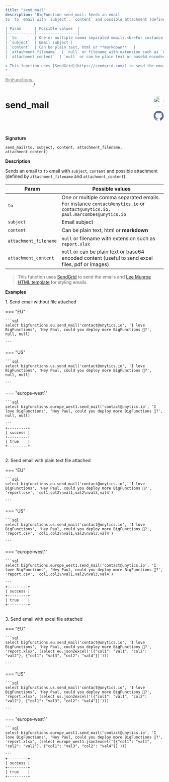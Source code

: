 ```yaml
---
title: "send_mail"
description: "BigFunction send_mail: Sends an email
to `to` email with `subject`, `content` and possible attachment (defined by `attachment_filename` and `attachment_content`).

| Param      | Possible values  |
|------------|------------------|
| `to     `  | One or multiple comma separated emails.<br>For instance `contact@unytics.io` or `contact@unytics.io, paul.marcombes@unytics.io`   |
| `subject`  | Email subject |
| `content`  | Can be plain text, html or **markdown**   |
| `attachment_filename`  | `null` or filename with extension such as `report.xlsx`  |
| `attachment_content`  | `null` or can be plain text or base64 encoded content (useful to send excel files, pdf or images)  |

> This function uses [SendGrid](https://sendgrid.com/) to send the emails and [Lee Munroe HTML template](https://github.com/leemunroe/responsive-html-email-template) for styling emails.
"
---
```


<a style="color: gray; position: relative; top: -1rem" href="..">BigFunctions </a> / 

# send_mail


<div style="position: relative; top: -4rem; margin-bottom:  -2rem; text-align: right; z-index: 9999;">
  
  <a href="https://www.linkedin.com/in/guillaume-pivette/" title="Author: Guillaume Pivette from Neoxia" target="_blank">
    <img src="https://cdn-images-1.medium.com/v2/resize:fit:92/1*jHdQzX82eU5lyjBYp63NqQ@2x.png" width="32" style=" border-radius: 50% !important">
  </a>
  
  <a href="send_mail.yaml" title="Edit on GitHub" target="_blank"><svg xmlns="http://www.w3.org/2000/svg" width="32" height="32" viewBox="0 0 24 24"><path fill="#5d6cc0" d="M12 0c-6.626 0-12 5.373-12 12 0 5.302 3.438 9.8 8.207 11.387.599.111.793-.261.793-.577v-2.234c-3.338.726-4.033-1.416-4.033-1.416-.546-1.387-1.333-1.756-1.333-1.756-1.089-.745.083-.729.083-.729 1.205.084 1.839 1.237 1.839 1.237 1.07 1.834 2.807 1.304 3.492.997.107-.775.418-1.305.762-1.604-2.665-.305-5.467-1.334-5.467-5.931 0-1.311.469-2.381 1.236-3.221-.124-.303-.535-1.524.117-3.176 0 0 1.008-.322 3.301 1.23.957-.266 1.983-.399 3.003-.404 1.02.005 2.047.138 3.006.404 2.291-1.552 3.297-1.23 3.297-1.23.653 1.653.242 2.874.118 3.176.77.84 1.235 1.911 1.235 3.221 0 4.609-2.807 5.624-5.479 5.921.43.372.823 1.102.823 2.222v3.293c0 .319.192.694.801.576 4.765-1.589 8.199-6.086 8.199-11.386 0-6.627-5.373-12-12-12z"/></svg></a>
</div>



**Signature** 
```
send_mail(to, subject, content, attachment_filename, attachment_content)
```

**Description**

Sends an email
to `to` email with `subject`, `content` and possible attachment (defined by `attachment_filename` and `attachment_content`).

| Param      | Possible values  |
|------------|------------------|
| `to     `  | One or multiple comma separated emails.<br>For instance `contact@unytics.io` or `contact@unytics.io, paul.marcombes@unytics.io`   |
| `subject`  | Email subject |
| `content`  | Can be plain text, html or **markdown**   |
| `attachment_filename`  | `null` or filename with extension such as `report.xlsx`  |
| `attachment_content`  | `null` or can be plain text or base64 encoded content (useful to send excel files, pdf or images)  |

> This function uses [SendGrid](https://sendgrid.com/) to send the emails and [Lee Munroe HTML template](https://github.com/leemunroe/responsive-html-email-template) for styling emails.






**Examples**



<span style="color: var(--md-typeset-a-color);">1. Send email without file attached</span>









=== "EU"

    ```sql
    select bigfunctions.eu.send_mail('contact@unytics.io', 'I love BigFunctions', 'Hey Paul, could you deploy more BigFunctions 🙏?', null, null)
    
    ```




=== "US"

    ```sql
    select bigfunctions.us.send_mail('contact@unytics.io', 'I love BigFunctions', 'Hey Paul, could you deploy more BigFunctions 🙏?', null, null)
    
    ```




=== "europe-west1"

    ```sql
    select bigfunctions.europe_west1.send_mail('contact@unytics.io', 'I love BigFunctions', 'Hey Paul, could you deploy more BigFunctions 🙏?', null, null)
    
    ```









<pre style="margin-top: -1rem;">
<code style="padding-top: 0px; padding-bottom: 0px;">+---------+
| success |
+---------+
| true    |
+---------+
</code>
</pre>









<span style="color: var(--md-typeset-a-color);">2. Send email with plain text file attached</span>









=== "EU"

    ```sql
    select bigfunctions.eu.send_mail('contact@unytics.io', 'I love BigFunctions', 'Hey Paul, could you deploy more BigFunctions 🙏?', 'report.csv', 'col1,col2\nval1,val2\nval3,val4')
    
    ```




=== "US"

    ```sql
    select bigfunctions.us.send_mail('contact@unytics.io', 'I love BigFunctions', 'Hey Paul, could you deploy more BigFunctions 🙏?', 'report.csv', 'col1,col2\nval1,val2\nval3,val4')
    
    ```




=== "europe-west1"

    ```sql
    select bigfunctions.europe_west1.send_mail('contact@unytics.io', 'I love BigFunctions', 'Hey Paul, could you deploy more BigFunctions 🙏?', 'report.csv', 'col1,col2\nval1,val2\nval3,val4')
    
    ```









<pre style="margin-top: -1rem;">
<code style="padding-top: 0px; padding-bottom: 0px;">+---------+
| success |
+---------+
| true    |
+---------+
</code>
</pre>









<span style="color: var(--md-typeset-a-color);">3. Send email with excel file attached</span>









=== "EU"

    ```sql
    select bigfunctions.eu.send_mail('contact@unytics.io', 'I love BigFunctions', 'Hey Paul, could you deploy more BigFunctions 🙏?', 'report.xlsx', (select eu.json2excel('[{"col1": "val1", "col2": "val2"}, {"col1": "val3", "col2": "val4"}]')))
    
    ```




=== "US"

    ```sql
    select bigfunctions.us.send_mail('contact@unytics.io', 'I love BigFunctions', 'Hey Paul, could you deploy more BigFunctions 🙏?', 'report.xlsx', (select us.json2excel('[{"col1": "val1", "col2": "val2"}, {"col1": "val3", "col2": "val4"}]')))
    
    ```




=== "europe-west1"

    ```sql
    select bigfunctions.europe_west1.send_mail('contact@unytics.io', 'I love BigFunctions', 'Hey Paul, could you deploy more BigFunctions 🙏?', 'report.xlsx', (select europe_west1.json2excel('[{"col1": "val1", "col2": "val2"}, {"col1": "val3", "col2": "val4"}]')))
    
    ```









<pre style="margin-top: -1rem;">
<code style="padding-top: 0px; padding-bottom: 0px;">+---------+
| success |
+---------+
| true    |
+---------+
</code>
</pre>









